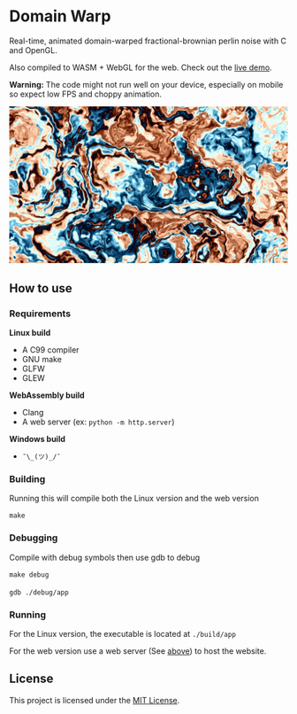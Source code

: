 # Domain Warp

Real-time, animated domain-warped fractional-brownian perlin noise with C and
OpenGL.

Also compiled to WASM + WebGL for the web. Check out the
[live demo](https://ziap.github.io/domain-warp).

**Warning:** The code might not run well on your device, especially on mobile
so expect low FPS and choppy animation.

![](logo.png)

## How to use

### Requirements

**Linux build**

- A C99 compiler
- GNU make
- GLFW
- GLEW

**WebAssembly build**

- Clang
- A web server (ex: `python -m http.server`)

**Windows build**

- `¯\_(ツ)_/¯`

### Building

Running this will compile both the Linux version and the web version

```
make
```

### Debugging

Compile with debug symbols then use gdb to debug

```
make debug

gdb ./debug/app
```

### Running

For the Linux version, the executable is located at `./build/app`

For the web version use a web server (See [above](#requirements)) to host the
website.

## License

This project is licensed under the [MIT License](LICENSE).
